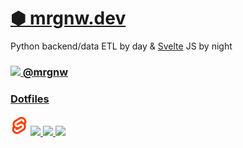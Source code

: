 <h1>
<a href="https://mrgnw.dev">⬢ mrgnw.dev
</a>
</h1>

Python backend/data ETL by day & [Svelte](https://svelte.dev) JS by night

<h3>
         <a href="https://twitter.com/mrgnw">
         <img src="https://svgshare.com/i/Mom.svg" width="14"></img> @mrgnw
         </a>
</h3>

### [Dotfiles](https://github.com/mrgnw/dotfiles)

<p>
         <a href="https://svelte.dev"><img src="https://raw.githubusercontent.com/sveltejs/branding/master/svelte-logo.svg" width="28"></img></a>
         <a href="https://fastapi.tiangolo.com">
                  <img src="https://upload.wikimedia.org/wikipedia/commons/c/c3/Python-logo-notext.svg" width="30"></img>
                  <img src="https://svgshare.com/i/Mpb.svg" width="32"></img>
         </a>
         <a href="https://postgresql.org">
         <img src="https://wiki.postgresql.org/images/a/a4/PostgreSQL_logo.3colors.svg" width="28"></img>
         </a>
         
<p>
